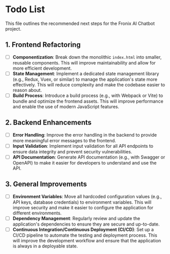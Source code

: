 # Todo List

This file outlines the recommended next steps for the Fronix AI Chatbot project.

## 1. Frontend Refactoring

- [ ] **Componentization**: Break down the monolithic `index.html` into smaller, reusable components. This will improve maintainability and allow for more efficient development.
- [ ] **State Management**: Implement a dedicated state management library (e.g., Redux, Vuex, or similar) to manage the application's state more effectively. This will reduce complexity and make the codebase easier to reason about.
- [ ] **Build Process**: Introduce a build process (e.g., with Webpack or Vite) to bundle and optimize the frontend assets. This will improve performance and enable the use of modern JavaScript features.

## 2. Backend Enhancements

- [ ] **Error Handling**: Improve the error handling in the backend to provide more meaningful error messages to the frontend.
- [ ] **Input Validation**: Implement input validation for all API endpoints to ensure data integrity and prevent security vulnerabilities.
- [ ] **API Documentation**: Generate API documentation (e.g., with Swagger or OpenAPI) to make it easier for developers to understand and use the API.

## 3. General Improvements

- [ ] **Environment Variables**: Move all hardcoded configuration values (e.g., API keys, database credentials) to environment variables. This will improve security and make it easier to configure the application for different environments.
- [ ] **Dependency Management**: Regularly review and update the application's dependencies to ensure they are secure and up-to-date.
- [ ] **Continuous Integration/Continuous Deployment (CI/CD)**: Set up a CI/CD pipeline to automate the testing and deployment process. This will improve the development workflow and ensure that the application is always in a deployable state.